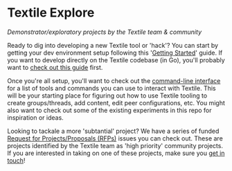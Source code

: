 # Textile Explore

_Demonstrator/exploratory projects by the Textile team &amp; community_

Ready to dig into developing a new Textile tool or 'hack'? You can start by getting your dev environment setup following this '[Getting Started](https://github.com/textileio/textile-go/wiki/Getting-Started)' guide. If you want to develop directly on the Textile codebase (in Go), you'll probably want to [check out this guide](https://github.com/textileio/textile-go/wiki/Development-Setup) first.

Once you're all setup, you'll want to check out the [command-line interface](https://github.com/textileio/textile-go/wiki/Command-Line) for a list of tools and commands you can use to interact with Textile. This will be your starting place for figuring out how to use Textile tooling to create groups/threads, add content, edit peer configurations, etc. You might also want to check out some of the existing experiments in this repo for inspiration or ideas.

Looking to tackale a more 'subtantial' project? We have a series of funded [Request for Projects/Proposals (RFPs)](https://github.com/textileio/textile-explore/labels/RFP) issues you can check out. These are projects identified by the Textile team as 'high priority' community projects. If you are interested in taking on one of these projects, make sure you [get in touch](https://slack.textile.io/)!
